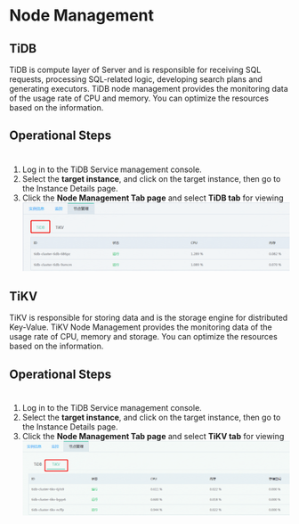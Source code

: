 # Node Management
## TiDB
TiDB is compute layer of Server and is responsible for receiving SQL requests, processing SQL-related logic, developing search plans and generating executors.
TiDB node management provides the monitoring data of the usage rate of CPU and memory. You can optimize the resources based on the information.

## Operational Steps

#

1. Log in to the TiDB Service management console.    
2. Select the **target instance**, and click on the target instance, then go to the Instance Details page.  
3. Click the **Node Management Tab page** and select **TiDB tab** for viewing
![Node Management 1](../../../../image/TiDB/Node-Management-1.png)

## TiKV
TiKV is responsible for storing data and is the storage engine for distributed Key-Value. 
TiKV Node Management provides the monitoring data of the usage rate of CPU, memory and storage. You can optimize the resources based on the information. 

## Operational Steps

#

1. Log in to the TiDB Service management console.
2. Select the **target instance**, and click on the target instance, then go to the Instance Details page.
3. Click the **Node Management Tab page** and select **TiKV tab** for viewing
![Node Management 2](../../../../image/TiDB/Node-Management-2.png)

